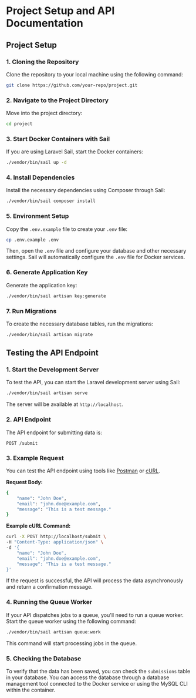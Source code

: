 # Project Setup and API Documentation

## Project Setup

### 1. Cloning the Repository
Clone the repository to your local machine using the following command:

```bash
git clone https://github.com/your-repo/project.git
```

### 2. Navigate to the Project Directory

Move into the project directory:

```bash 
cd project
```

### 3. Start Docker Containers with Sail

If you are using Laravel Sail, start the Docker containers:

```bash
./vendor/bin/sail up -d
```

### 4. Install Dependencies

Install the necessary dependencies using Composer through Sail:

```bash
./vendor/bin/sail composer install
```

### 5. Environment Setup

Copy the `.env.example` file to create your `.env` file:

```bash
cp .env.example .env
```

Then, open the `.env` file and configure your database and other necessary settings. Sail will automatically configure the `.env` file for Docker services.

### 6. Generate Application Key
Generate the application key:

```bash
./vendor/bin/sail artisan key:generate
```

### 7. Run Migrations

To create the necessary database tables, run the migrations:
    
```bash
./vendor/bin/sail artisan migrate
```

## Testing the API Endpoint

### 1. Start the Development Server

To test the API, you can start the Laravel development server using Sail:

```bash
./vendor/bin/sail artisan serve
```

The server will be available at `http://localhost`.

### 2. API Endpoint

The API endpoint for submitting data is:

`POST /submit`

### 3. Example Request
You can test the API endpoint using tools like [Postman](https://www.postman.com/) or [cURL](https://curl.se/).

**Request Body:**
```bash
{
    "name": "John Doe",
    "email": "john.doe@example.com",
    "message": "This is a test message."
}
```
**Example cURL Command:**
```bash
curl -X POST http://localhost/submit \
-H "Content-Type: application/json" \
-d '{
    "name": "John Doe",
    "email": "john.doe@example.com",
    "message": "This is a test message."
}'
```
If the request is successful, the API will process the data asynchronously and return a confirmation message.

### 4. Running the Queue Worker

If your API dispatches jobs to a queue, you'll need to run a queue worker. Start the queue worker using the following command:

```bash
./vendor/bin/sail artisan queue:work
```

This command will start processing jobs in the queue.

### 5. Checking the Database

To verify that the data has been saved, you can check the `submissions` table in your database. You can access the database through a database management tool connected to the Docker service or using the MySQL CLI within the container.





